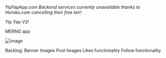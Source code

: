 YipYapApp.com *Backend services currently unavailable thanks to Heroku.com cancelling their free teir!*

Yip Yap V2!

MERNG app

![image](https://user-images.githubusercontent.com/54191802/197361517-3d56b96c-cec3-44fd-9041-533d809f387b.png)

Backlog:
        Banner Images
        Post Images
        Likes functionality
        Follow functionality
